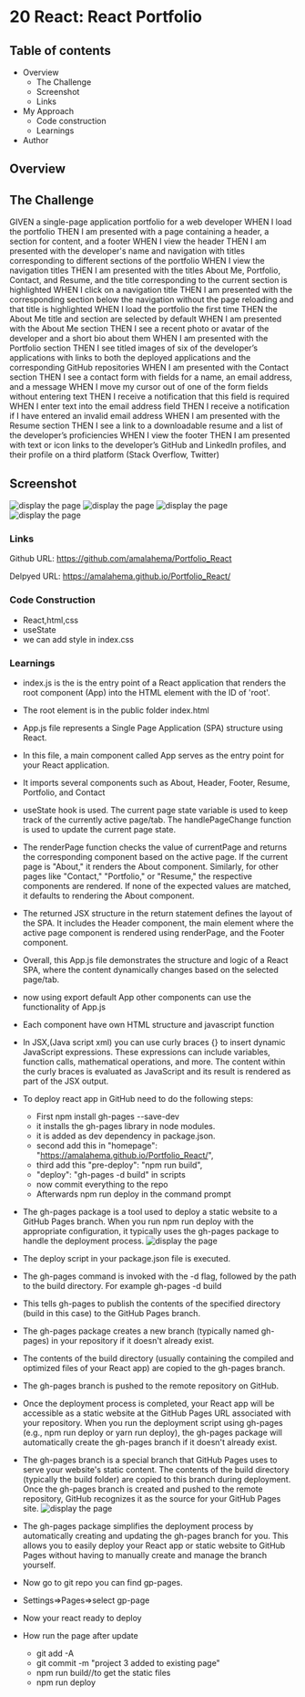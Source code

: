 # 20 React: React Portfolio
## Table of contents
- Overview
    - The Challenge
    - Screenshot
    - Links
- My Approach
    - Code construction
    - Learnings
- Author
## Overview

## The Challenge

GIVEN a single-page application portfolio for a web developer
WHEN I load the portfolio
THEN I am presented with a page containing a header, a section for content, and a footer
WHEN I view the header
THEN I am presented with the developer's name and navigation with titles corresponding to different sections of the portfolio
WHEN I view the navigation titles
THEN I am presented with the titles About Me, Portfolio, Contact, and Resume, and the title corresponding to the current section is highlighted
WHEN I click on a navigation title
THEN I am presented with the corresponding section below the navigation without the page reloading and that title is highlighted
WHEN I load the portfolio the first time
THEN the About Me title and section are selected by default
WHEN I am presented with the About Me section
THEN I see a recent photo or avatar of the developer and a short bio about them
WHEN I am presented with the Portfolio section
THEN I see titled images of six of the developer’s applications with links to both the deployed applications and the corresponding GitHub repositories
WHEN I am presented with the Contact section
THEN I see a contact form with fields for a name, an email address, and a message
WHEN I move my cursor out of one of the form fields without entering text
THEN I receive a notification that this field is required
WHEN I enter text into the email address field
THEN I receive a notification if I have entered an invalid email address
WHEN I am presented with the Resume section
THEN I see a link to a downloadable resume and a list of the developer’s proficiencies
WHEN I view the footer
THEN I am presented with text or icon links to the developer’s GitHub and LinkedIn profiles, and their profile on a third platform (Stack Overflow, Twitter)


## Screenshot
![display the page](./src/Assets/About.PNG)
![display the page](./src/Assets/Portfolio.PNG)
![display the page](./src/Assets/Resume.PNG)
![display the page](./src/Assets/contact.png)



### Links
Github URL:  https://github.com/amalahema/Portfolio_React

Delpyed URL: https://amalahema.github.io/Portfolio_React/


### Code Construction
- React,html,css
- useState
- we can add style in index.css

### Learnings
- index.js is the is the entry point of a React application that renders the root component (App) into the HTML element with the ID of 'root'.

- The root element is in the public folder index.html  <div id="root">

- App.js file represents a Single Page Application (SPA) structure using React.

- In this file, a main component called App serves as the entry point for your React application. 

- It imports several components such as About, Header, Footer, Resume, Portfolio, and Contact

- useState hook is used. The current page state variable is used to keep track of the currently active page/tab. The handlePageChange function is used to update the current page state.

- The renderPage function checks the value of currentPage and returns the corresponding component based on the active page. If the current page is "About," it renders the About component. Similarly, for other pages like "Contact," "Portfolio," or "Resume," the respective components are rendered. If none of the expected values are matched, it defaults to rendering the About component.

- The returned JSX structure in the return statement defines the layout of the SPA. It includes the Header component, the main element where the active page component is rendered using renderPage, and the Footer component.

- Overall, this App.js file demonstrates the structure and logic of a React SPA, where the content dynamically changes based on the selected page/tab.

- now using export default App other components can use the functionality of App.js

- Each component have own HTML structure and javascript function

- In JSX,(Java script xml) you can use curly braces {} to insert dynamic JavaScript expressions. These expressions can include variables, function calls, mathematical operations, and more. The content within the curly braces is evaluated as JavaScript and its result is rendered as part of the JSX output.

- To deploy react app in GitHub need to do the following steps:
    - First npm install gh-pages --save-dev
    - it installs the gh-pages library in node modules.
    - it is added as dev dependency in package.json.
    - second add this in  "homepage": "https://amalahema.github.io/Portfolio_React/",
    - third  add this  "pre-deploy": "npm run build",
    - "deploy": "gh-pages -d build" in scripts
    - now commit everything to the repo
    - Afterwards npm run deploy in the command prompt
- The gh-pages package is a tool used to deploy a static website to a GitHub Pages branch. When you run npm run deploy  with the appropriate configuration, it typically uses the gh-pages package to handle the deployment process.
![display the page](./src/Assets/gppage.PNG)

- The deploy script in your package.json file is executed.

- The gh-pages command is invoked with the -d flag, followed by the path to the build directory. For example gh-pages -d build
- This tells gh-pages to publish the contents of the specified directory (build in this case) to the GitHub Pages branch.

- The gh-pages package creates a new branch (typically named gh-pages) in your repository if it doesn't already exist.

- The contents of the build directory (usually containing the compiled and optimized files of your React app) are copied to the gh-pages branch.

- The gh-pages branch is pushed to the remote repository on GitHub.

- Once the deployment process is completed, your React app will be accessible as a static website at the GitHub Pages URL associated with your repository.
When you run the deployment script using gh-pages (e.g., npm run deploy or yarn run deploy), the gh-pages package will automatically create the gh-pages branch if it doesn't already exist.

- The gh-pages branch is a special branch that GitHub Pages uses to serve your website's static content. The contents of the build directory (typically the build folder) are copied to this branch during deployment. Once the gh-pages branch is created and pushed to the remote repository, GitHub recognizes it as the source for your GitHub Pages site.
![display the page](./src/Assets/gp_static_file.PNG)

-  The gh-pages package simplifies the deployment process by automatically creating and updating the gh-pages branch for you. This allows you to easily deploy your React app or static website to GitHub Pages without having to manually create and manage the branch yourself.

- Now go to git repo you can  find gp-pages.

- Settings=>Pages=>select gp-page

- Now your react ready to deploy

- How run the page after update
  -   git add -A
  -   git commit -m "project 3 added to existing page"
  -   npm run build//to get the static files
  -   npm run deploy


